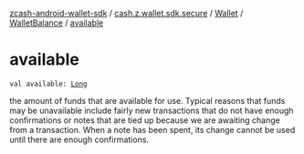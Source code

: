 [zcash-android-wallet-sdk](../../../index.md) / [cash.z.wallet.sdk.secure](../../index.md) / [Wallet](../index.md) / [WalletBalance](index.md) / [available](./available.md)

# available

`val available: `[`Long`](https://kotlinlang.org/api/latest/jvm/stdlib/kotlin/-long/index.html)

the amount of funds that are available for use. Typical reasons that funds may be unavailable
include fairly new transactions that do not have enough confirmations or notes that are tied up because we are
awaiting change from a transaction. When a note has been spent, its change cannot be used until there are enough
confirmations.

